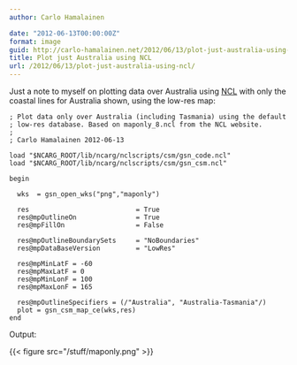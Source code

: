 ```yaml
---
author: Carlo Hamalainen

date: "2012-06-13T00:00:00Z"
format: image
guid: http://carlo-hamalainen.net/2012/06/13/plot-just-australia-using-ncl/
title: Plot just Australia using NCL
url: /2012/06/13/plot-just-australia-using-ncl/
---
```

Just a note to myself on plotting data over Australia using [NCL](http://www.ncl.ucar.edu/index.shtml) with only the coastal lines for Australia shown, using the low-res map:

    ; Plot data only over Australia (including Tasmania) using the default
    ; low-res database. Based on maponly_8.ncl from the NCL website.
    ;
    ; Carlo Hamalainen 2012-06-13

    load "$NCARG_ROOT/lib/ncarg/nclscripts/csm/gsn_code.ncl"
    load "$NCARG_ROOT/lib/ncarg/nclscripts/csm/gsn_csm.ncl"

    begin

      wks  = gsn_open_wks("png","maponly")

      res                           = True
      res@mpOutlineOn               = True
      res@mpFillOn                  = False

      res@mpOutlineBoundarySets     = "NoBoundaries"
      res@mpDataBaseVersion         = "LowRes"

      res@mpMinLatF = -60
      res@mpMaxLatF = 0
      res@mpMinLonF = 100
      res@mpMaxLonF = 165

      res@mpOutlineSpecifiers = (/"Australia", "Australia-Tasmania"/)
      plot = gsn_csm_map_ce(wks,res)
    end

Output: 

{{< figure src="/stuff/maponly.png" >}}

